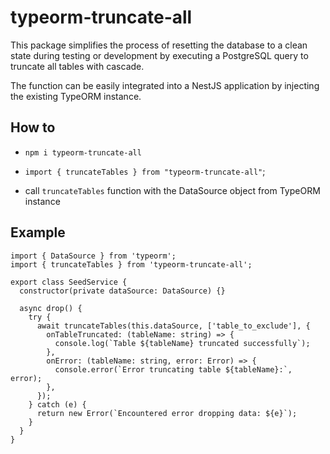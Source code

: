 # typeorm-truncate-all
This package simplifies the process of resetting the database to a clean state during testing or development by executing a PostgreSQL query to truncate all tables with cascade. 

The function can be easily integrated into a NestJS application by injecting the existing TypeORM instance.


## How to

- `npm i typeorm-truncate-all`

- `import { truncateTables } from "typeorm-truncate-all"`;

- call `truncateTables` function with the DataSource object from TypeORM instance

## Example

```
import { DataSource } from 'typeorm';
import { truncateTables } from 'typeorm-truncate-all';

export class SeedService {
  constructor(private dataSource: DataSource) {}

  async drop() {
    try {
      await truncateTables(this.dataSource, ['table_to_exclude'], {
        onTableTruncated: (tableName: string) => {
          console.log(`Table ${tableName} truncated successfully`);
        },
        onError: (tableName: string, error: Error) => {
          console.error(`Error truncating table ${tableName}:`, error);
        },
      });
    } catch (e) {
      return new Error(`Encountered error dropping data: ${e}`);
    }
  }
}
```
